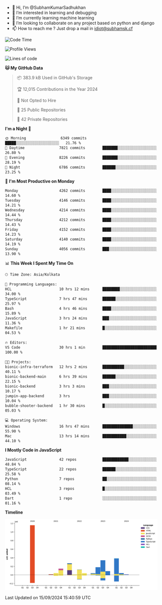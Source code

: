 - 👋 Hi, I’m @SubhamKumarSadhukhan
- 👀 I’m interested in learning and debugging
- 🌱 I’m currently learning machine learning
- 💞️ I’m looking to collaborate on any project based on python and django
- 📫 How to reach me ?
      Just drop a mail in idiot@subhamsk.cf

<!---
SubhamKumarSadhukhan/SubhamKumarSadhukhan is a ✨ special ✨ repository because its `README.md` (this file) appears on your GitHub profile.
You can click the Preview link to take a look at your changes.
--->


<!--START_SECTION:waka-->
![Code Time](http://img.shields.io/badge/Code%20Time-2%2C506%20hrs%2020%20mins-blue)

![Profile Views](http://img.shields.io/badge/Profile%20Views-6-blue)

![Lines of code](https://img.shields.io/badge/From%20Hello%20World%20I%27ve%20Written-2.9%20million%20lines%20of%20code-blue)

**🐱 My GitHub Data** 

> 📦 383.9 kB Used in GitHub's Storage 
 > 
> 🏆 12,015 Contributions in the Year 2024
 > 
> 🚫 Not Opted to Hire
 > 
> 📜 25 Public Repositories 
 > 
> 🔑 42 Private Repositories 
 > 
**I'm a Night 🦉** 

```text
🌞 Morning                6349 commits        █████░░░░░░░░░░░░░░░░░░░░   21.76 % 
🌆 Daytime                7821 commits        ███████░░░░░░░░░░░░░░░░░░   26.80 % 
🌃 Evening                8226 commits        ███████░░░░░░░░░░░░░░░░░░   28.19 % 
🌙 Night                  6786 commits        ██████░░░░░░░░░░░░░░░░░░░   23.25 % 
```
📅 **I'm Most Productive on Monday** 

```text
Monday                   4262 commits        ████░░░░░░░░░░░░░░░░░░░░░   14.60 % 
Tuesday                  4146 commits        ████░░░░░░░░░░░░░░░░░░░░░   14.21 % 
Wednesday                4214 commits        ████░░░░░░░░░░░░░░░░░░░░░   14.44 % 
Thursday                 4212 commits        ████░░░░░░░░░░░░░░░░░░░░░   14.43 % 
Friday                   4152 commits        ████░░░░░░░░░░░░░░░░░░░░░   14.23 % 
Saturday                 4140 commits        ████░░░░░░░░░░░░░░░░░░░░░   14.19 % 
Sunday                   4056 commits        ███░░░░░░░░░░░░░░░░░░░░░░   13.90 % 
```


📊 **This Week I Spent My Time On** 

```text
🕑︎ Time Zone: Asia/Kolkata

💬 Programming Languages: 
HCL                      10 hrs 12 mins      ████████░░░░░░░░░░░░░░░░░   34.00 % 
TypeScript               7 hrs 47 mins       ██████░░░░░░░░░░░░░░░░░░░   25.97 % 
Bash                     4 hrs 46 mins       ████░░░░░░░░░░░░░░░░░░░░░   15.89 % 
JavaScript               3 hrs 24 mins       ███░░░░░░░░░░░░░░░░░░░░░░   11.36 % 
Makefile                 1 hr 21 mins        █░░░░░░░░░░░░░░░░░░░░░░░░   04.53 % 

🔥 Editors: 
VS Code                  30 hrs 1 min        █████████████████████████   100.00 % 

🐱‍💻 Projects: 
bionic-infra-terraform   12 hrs 2 mins       ██████████░░░░░░░░░░░░░░░   40.11 % 
bionic-backend-main      6 hrs 39 mins       ██████░░░░░░░░░░░░░░░░░░░   22.15 % 
bionic-backend           3 hrs 3 mins        ███░░░░░░░░░░░░░░░░░░░░░░   10.17 % 
jumpin-app-backend       3 hrs               ███░░░░░░░░░░░░░░░░░░░░░░   10.04 % 
bubble-shooter-backend   1 hr 30 mins        █░░░░░░░░░░░░░░░░░░░░░░░░   05.03 % 

💻 Operating System: 
Windows                  16 hrs 47 mins      ██████████████░░░░░░░░░░░   55.90 % 
Mac                      13 hrs 14 mins      ███████████░░░░░░░░░░░░░░   44.10 % 
```

**I Mostly Code in JavaScript** 

```text
JavaScript               42 repos            ████████████░░░░░░░░░░░░░   48.84 % 
TypeScript               22 repos            ██████░░░░░░░░░░░░░░░░░░░   25.58 % 
Python                   7 repos             ██░░░░░░░░░░░░░░░░░░░░░░░   08.14 % 
HCL                      3 repos             █░░░░░░░░░░░░░░░░░░░░░░░░   03.49 % 
Dart                     1 repo              ░░░░░░░░░░░░░░░░░░░░░░░░░   01.16 % 
```



**Timeline**

![Lines of Code chart](https://raw.githubusercontent.com/SubhamKumarSadhukhan/SubhamKumarSadhukhan/main/assets/bar_graph.png)


 Last Updated on 15/09/2024 15:40:59 UTC
<!--END_SECTION:waka-->
